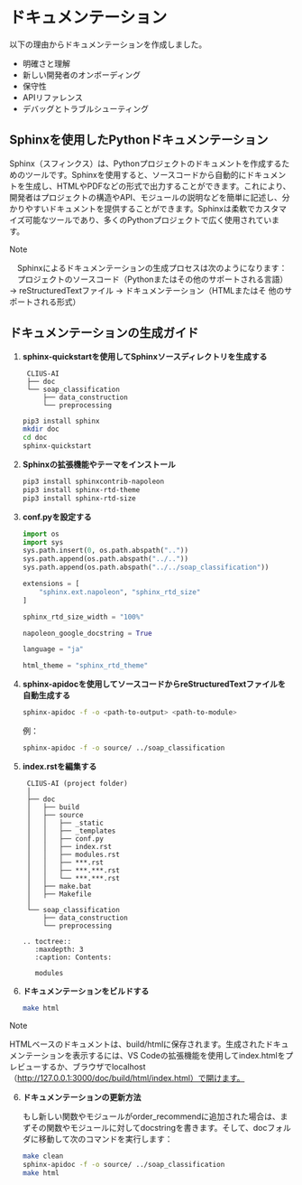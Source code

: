 # ドキュメンテーション

以下の理由からドキュメンテーションを作成しました。

- 明確さと理解
- 新しい開発者のオンボーディング
- 保守性
- APIリファレンス
- デバッグとトラブルシューティング

## Sphinxを使用したPythonドキュメンテーション

Sphinx（スフィンクス）は、Pythonプロジェクトのドキュメントを作成するためのツールです。Sphinxを使用すると、ソースコードから自動的にドキュメントを生成し、HTMLやPDFなどの形式で出力することができます。これにより、開発者はプロジェクトの構造やAPI、モジュールの説明などを簡単に記述し、分かりやすいドキュメントを提供することができます。Sphinxは柔軟でカスタマイズ可能なツールであり、多くのPythonプロジェクトで広く使用されています。

> [!NOTE]
>　Sphinxによるドキュメンテーションの生成プロセスは次のようになります：
>　プロジェクトのソースコード（Pythonまたはその他のサポートされる言語）→ reStructuredTextファイル → ドキュメンテーション（HTMLまたはそ 他のサポートされる形式）

## ドキュメンテーションの生成ガイド 

1. **sphinx-quickstartを使用してSphinxソースディレクトリを生成する**

        CLIUS-AI 
        ├── doc   
        └── soap_classification
            ├── data_construction
            └── preprocessing

    ```bash
    pip3 install sphinx
    mkdir doc 
    cd doc
    sphinx-quickstart
    ```

2. **Sphinxの拡張機能やテーマをインストール**

    ```bash
    pip3 install sphinxcontrib-napoleon
    pip3 install sphinx-rtd-theme
    pip3 install sphinx-rtd-size
    ```

3. **conf.pyを設定する**

    ```python
    import os
    import sys
    sys.path.insert(0, os.path.abspath(".."))
    sys.path.append(os.path.abspath("../.."))
    sys.path.append(os.path.abspath("../../soap_classification"))

    extensions = [
        "sphinx.ext.napoleon", "sphinx_rtd_size"
    ]

    sphinx_rtd_size_width = "100%"

    napoleon_google_docstring = True

    language = "ja"

    html_theme = "sphinx_rtd_theme"
    ```

4. **sphinx-apidocを使用してソースコードからreStructuredTextファイルを自動生成する**

    ```bash
    sphinx-apidoc -f -o <path-to-output> <path-to-module>
    ```

    例：

    ```bash
    sphinx-apidoc -f -o source/ ../soap_classification
    ```

4. **index.rstを編集する**

        CLIUS-AI (project folder)
        │
        ├── doc 
        │   ├── build 
        │   ├── source 
        │   │   ├── _static
        │   │   ├── _templates
        │   │   ├── conf.py
        │   │   ├── index.rst
        │   │   ├── modules.rst
        │   │   ├── ***.rst
        │   │   ├── ***.***.rst
        │   │   └── ***.***.rst
        │   ├── make.bat
        │   ├── Makefile
        │
        └── soap_classification
            ├── data_construction
            └── preprocessing

    ```
    .. toctree::
       :maxdepth: 3
       :caption: Contents:

       modules
    ```

5. **ドキュメンテーションをビルドする**

    ```bash
    make html
    ```

>[!NOTE]
>HTMLベースのドキュメントは、build/htmlに保存されます。生成されたドキュメンテーションを表示するには、VS Codeの拡張機能を使用してindex.htmlをプレビューするか、ブラウザでlocalhost（http://127.0.0.1:3000/doc/build/html/index.html）で開けます。

6. **ドキュメンテーションの更新方法**

    もし新しい関数やモジュールがorder_recommendに追加された場合は、まずその関数やモジュールに対してdocstringを書きます。そして、docフォルダに移動して次のコマンドを実行します：

    ```bash
    make clean 
    sphinx-apidoc -f -o source/ ../soap_classification
    make html
    ```

